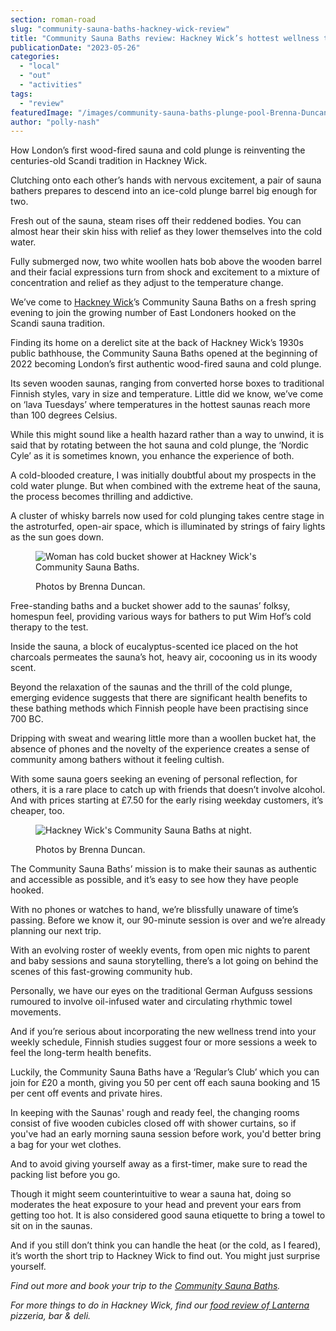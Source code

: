 ```yaml
---
section: roman-road
slug: "community-sauna-baths-hackney-wick-review"
title: "Community Sauna Baths review: Hackney Wick’s hottest wellness trend"
publicationDate: "2023-05-26"
categories: 
  - "local"
  - "out"
  - "activities"
tags: 
  - "review"
featuredImage: "/images/community-sauna-baths-plunge-pool-Brenna-Duncan.jpg"
author: "polly-nash"
---
```


How London’s first wood-fired sauna and cold plunge is reinventing the centuries-old Scandi tradition in Hackney Wick.

Clutching onto each other’s hands with nervous excitement, a pair of sauna bathers prepares to descend into an ice-cold plunge barrel big enough for two. 

Fresh out of the sauna, steam rises off their reddened bodies. You can almost hear their skin hiss with relief as they lower themselves into the cold water. 

Fully submerged now, two white woollen hats bob above the wooden barrel and their facial expressions turn from shock and excitement to a mixture of concentration and relief as they adjust to the temperature change. 

We’ve come to [Hackney Wick](https://romanroadlondon.com/hackney-wick-brunch-cafes-coffee/)’s Community Sauna Baths on a fresh spring evening to join the growing number of East Londoners hooked on the Scandi sauna tradition.  

Finding its home on a derelict site at the back of Hackney Wick’s 1930s public bathhouse, the Community Sauna Baths opened at the beginning of 2022 becoming London’s first authentic wood-fired sauna and cold plunge. 

Its seven wooden saunas, ranging from converted horse boxes to traditional Finnish styles, vary in size and temperature. Little did we know, we’ve come on ‘lava Tuesdays’ where temperatures in the hottest saunas reach more than 100 degrees Celsius.

While this might sound like a health hazard rather than a way to unwind, it is said that by rotating between the hot sauna and cold plunge, the ‘Nordic Cyle’ as it is sometimes known, you enhance the experience of both. 

A cold-blooded creature, I was initially doubtful about my prospects in the cold water plunge. But when combined with the extreme heat of the sauna, the process becomes thrilling and addictive. 

A cluster of whisky barrels now used for cold plunging takes centre stage in the astroturfed, open-air space, which is illuminated by strings of fairy lights as the sun goes down. 

<figure>

![Woman has cold bucket shower at Hackney Wick's Community Sauna Baths.](/images/community-sauna-baths-bucket-shower-Brenna-Duncan-1024x683.jpg)

<figcaption>

Photos by Brenna Duncan.

</figcaption>

</figure>

Free-standing baths and a bucket shower add to the saunas’ folksy, homespun feel, providing various ways for bathers to put Wim Hof’s cold therapy to the test. 

Inside the sauna, a block of eucalyptus-scented ice placed on the hot charcoals permeates the sauna’s hot, heavy air, cocooning us in its woody scent. 

Beyond the relaxation of the saunas and the thrill of the cold plunge, emerging evidence suggests that there are significant health benefits to these bathing methods which Finnish people have been practising since 700 BC.  

Dripping with sweat and wearing little more than a woollen bucket hat, the absence of phones and the novelty of the experience creates a sense of community among bathers without it feeling cultish.

With some sauna goers seeking an evening of personal reflection, for others, it is a rare place to catch up with friends that doesn’t involve alcohol. And with prices starting at £7.50 for the early rising weekday customers, it’s cheaper, too. 

<figure>

![Hackney Wick's Community Sauna Baths at night.](/images/community-sauna-baths-nighttime-Brenna-Duncan-1024x683.jpg)

<figcaption>

Photos by Brenna Duncan.

</figcaption>

</figure>

The Community Sauna Baths’ mission is to make their saunas as authentic and accessible as possible, and it’s easy to see how they have people hooked. 

With no phones or watches to hand, we’re blissfully unaware of time’s passing. Before we know it, our 90-minute session is over and we’re already planning our next trip.

With an evolving roster of weekly events, from open mic nights to parent and baby sessions and sauna storytelling, there’s a lot going on behind the scenes of this fast-growing community hub.

Personally, we have our eyes on the traditional German Aufguss sessions rumoured to involve oil-infused water and circulating rhythmic towel movements. 

And if you’re serious about incorporating the new wellness trend into your weekly schedule, Finnish studies suggest four or more sessions a week to feel the long-term health benefits. 

Luckily, the Community Sauna Baths have a ‘Regular’s Club’ which you can join for £20 a month, giving you 50 per cent off each sauna booking and 15 per cent off events and private hires.

In keeping with the Saunas' rough and ready feel, the changing rooms consist of five wooden cubicles closed off with shower curtains, so if you've had an early morning sauna session before work, you'd better bring a bag for your wet clothes.

And to avoid giving yourself away as a first-timer, make sure to read the packing list before you go.

Though it might seem counterintuitive to wear a sauna hat, doing so moderates the heat exposure to your head and prevent your ears from getting too hot. It is also considered good sauna etiquette to bring a towel to sit on in the saunas. 

And if you still don’t think you can handle the heat (or the cold, as I feared), it’s worth the short trip to Hackney Wick to find out. You might just surprise yourself.

_Find out more and book your trip to the [Community Sauna Baths](https://romanroadlondon.com/places/community-sauna-baths/)._

  
_For more things to do in Hackney Wick, find our_ [_food review of Lanterna_](https://romanroadlondon.com/lanterna-pizza-restaurant-bar-deli-fish-island-food-review/) _pizzeria, bar & deli._


